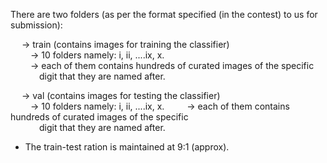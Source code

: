 There are two folders (as per the format specified (in the contest) to us for submission):        

  &emsp; -> train (contains images for training the classifier)  
      &emsp;&emsp; -> 10 folders namely: i, ii, ....ix, x.         
      &emsp;&emsp; -> each of them contains hundreds of curated images of the specific         
      &emsp;&emsp;&emsp; digit that they are named after.  
         
  &emsp; -> val  (contains images for testing the classifier)      
  &emsp;&emsp; -> 10 folders namely: i, ii, ....ix, x.
  &emsp;&emsp; -> each of them contains hundreds of curated images of the specific    
  &emsp;&emsp;&emsp; digit that they are named after.      
  * The train-test ration is maintained at 9:1 (approx).   
